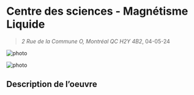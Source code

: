 # Centre des sciences - Magnétisme Liquide
> *2 Rue de la Commune O, Montréal QC H2Y 4B2*, 04-05-24

![photo](media/magn_liq_centre_science.jpg)

![photo](media/magn_liq_centre_science_essai.jpg)

## Description de l’oeuvre

